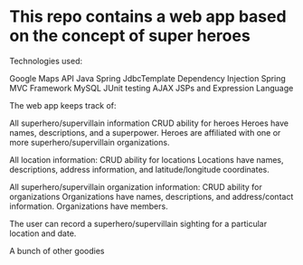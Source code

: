 # This repo contains a web app based on the concept of super heroes

Technologies used:

Google Maps API
Java Spring JdbcTemplate
Dependency Injection
Spring MVC Framework
MySQL
JUnit testing
AJAX
JSPs and Expression Language

The web app keeps track of:

All superhero/supervillain information
    CRUD ability for heroes
    Heroes have names, descriptions, and a superpower.
    Heroes are affiliated with one or more superhero/supervillain organizations.

All location information:
    CRUD ability for locations
    Locations have names, descriptions, address information, and latitude/longitude coordinates.

All superhero/supervillain organization information:
    CRUD ability for organizations
    Organizations have names, descriptions, and address/contact information.
    Organizations have members.

The user can record a superhero/supervillain sighting for a particular location and date.

A bunch of other goodies
